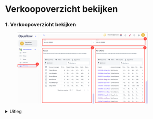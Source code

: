 # Verkoopoverzicht bekijken

### 1. Verkoopoverzicht bekijken

<figure><img src="../../../.gitbook/assets/1 Verkoop.png" alt=""><figcaption></figcaption></figure>

<details>

<summary>Uitleg</summary>

1. Ga naar de menubalk en druk op "Mijn Omgeving" druk daarna op "Verkoop".
2. Hier zie je de statistiek per verkoper over de geselecteerde periode.
3. Hier zie je de statistiek per offerte.
4. Hier kun je de periode instellen waarvan je de statistiek wilt zien.

</details>

